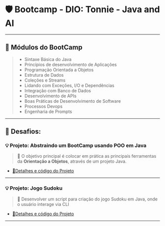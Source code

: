# 🛡️ Bootcamp - DIO: Tonnie - Java and AI

---
## 🔖 Módulos do BootCamp 

> - Sintaxe Básica do Java
> - Princípios de desenvolvimento de Aplicações 
> - Programação Orientada a Objetos
> - Estrutura de Dados
> - Coleções e Streams
> - Lidando com Exceções, I/O e Dependências
> - Integração com Banco de Dados
> - Desenvolvimento de APIs
> - Boas Práticas de Desenvolvimento de Software
> - Processos Devops
> - Engenharia de Prompts

---

## 🎯 Desafios:

### 💡 Projeto: Abstraindo um BootCamp usando POO em Java 
>💎 O objetivo principal é colocar em prática  as principais ferramentas da **Orientação a Objetos**, através de um projeto Java.

- [🔗Detalhes e código do Projeto](./abstraindo-bootcamp/README.md)

---

### 💡 Projeto: Jogo Sudoku
>💎 Desenvolver um script para criação do jogo Sudoku em Java, onde o usuário interage via CLI


- [🔗Detalhes e código do Projeto](./sudoku-game/README.md)

---


